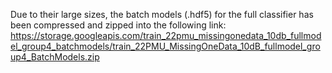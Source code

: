 Due to their large sizes, the batch models (.hdf5) for the full classifier has been compressed and zipped into the following link:
https://storage.googleapis.com/train_22pmu_missingonedata_10db_fullmodel_group4_batchmodels/train_22PMU_MissingOneData_10dB_fullmodel_group4_BatchModels.zip
